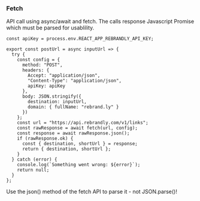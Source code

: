 ### Fetch
API call using async/await and fetch. The calls response Javascript Promise which must be parsed for usablility.

    const apiKey = process.env.REACT_APP_REBRANDLY_API_KEY;

    export const postUrl = async inputUrl => {
      try {
        const config = {
          method: "POST",
          headers: {
            Accept: "application/json",
            "Content-Type": "application/json",
            apiKey: apiKey
          },
          body: JSON.stringify({
            destination: inputUrl,
            domain: { fullName: "rebrand.ly" }
          })
        };
        const url = "https://api.rebrandly.com/v1/links";
        const rawResponse = await fetch(url, config);
        const response = await rawResponse.json();
        if (rawResponse.ok) {
          const { destination, shortUrl } = response;
          return { destination, shortUrl };
        }
      } catch (error) {
        console.log(`Something went wrong: ${error}`);
        return null;
      }
    };
Use the json() method of the fetch API to parse it - not JSON.parse()!
